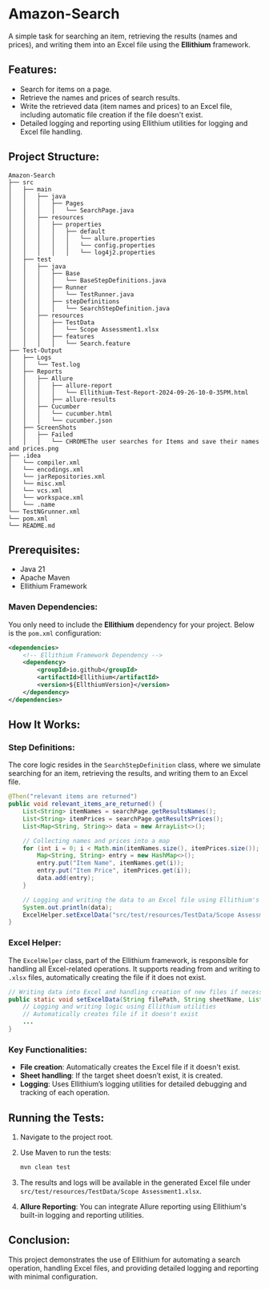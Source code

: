 # Amazon-Search

A simple task for searching an item, retrieving the results (names and prices), and writing them into an Excel file using the **Ellithium** framework.

## Features:
- Search for items on a page.
- Retrieve the names and prices of search results.
- Write the retrieved data (item names and prices) to an Excel file, including automatic file creation if the file doesn't exist.
- Detailed logging and reporting using Ellithium utilities for logging and Excel file handling.

## Project Structure:
```text
Amazon-Search
├── src
│   ├── main
│   │   ├── java
│   │   │   ├── Pages
│   │   │   │   └── SearchPage.java
│   │   ├── resources
│   │   │   ├── properties
│   │   │   │   ├── default
│   │   │   │   │   └── allure.properties
│   │   │   │   │   └── config.properties
│   │   │   │   │   └── log4j2.properties
│   ├── test
│   │   ├── java
│   │   │   ├── Base
│   │   │   │   └── BaseStepDefinitions.java
│   │   │   ├── Runner
│   │   │   │   └── TestRunner.java
│   │   │   ├── stepDefinitions
│   │   │   │   └── SearchStepDefinition.java
│   │   ├── resources
│   │   │   ├── TestData
│   │   │   │   └── Scope Assessment1.xlsx
│   │   │   ├── features
│   │   │   │   └── Search.feature
├── Test-Output
│   ├── Logs
│   │   └── Test.log
│   ├── Reports
│   │   ├── Allure
│   │   │   ├── allure-report
│   │   │   │   └── Ellithium-Test-Report-2024-09-26-10-0-35PM.html
│   │   │   ├── allure-results
│   │   ├── Cucumber
│   │   │   └── cucumber.html
│   │   │   └── cucumber.json
│   ├── ScreenShots
│   │   ├── Failed
│   │   │   └── CHROMEThe user searches for Items and save their names and prices.png
├── .idea
│   └── compiler.xml
│   └── encodings.xml
│   └── jarRepositories.xml
│   └── misc.xml
│   └── vcs.xml
│   └── workspace.xml
│   └── .name
└── TestNGrunner.xml
└── pom.xml
└── README.md
```

## Prerequisites:
- Java 21
- Apache Maven
- Ellithium Framework

### Maven Dependencies:
You only need to include the **Ellithium** dependency for your project. Below is the `pom.xml` configuration:

```xml
<dependencies>
    <!-- Ellithium Framework Dependency -->
    <dependency>
        <groupId>io.github</groupId>
        <artifactId>Ellithium</artifactId>
        <version>${EllthiumVersion}</version>
    </dependency>
</dependencies>
```

## How It Works:

### Step Definitions:
The core logic resides in the `SearchStepDefinition` class, where we simulate searching for an item, retrieving the results, and writing them to an Excel file.

```java
@Then("relevant items are returned")
public void relevant_items_are_returned() {
    List<String> itemNames = searchPage.getResultsNames();
    List<String> itemPrices = searchPage.getResultsPrices();
    List<Map<String, String>> data = new ArrayList<>();

    // Collecting names and prices into a map
    for (int i = 0; i < Math.min(itemNames.size(), itemPrices.size()); i++) {
        Map<String, String> entry = new HashMap<>();
        entry.put("Item Name", itemNames.get(i));
        entry.put("Item Price", itemPrices.get(i));
        data.add(entry);
    }

    // Logging and writing the data to an Excel file using Ellithium's ExcelHelper
    System.out.println(data);
    ExcelHelper.setExcelData("src/test/resources/TestData/Scope Assessment1", "ItemsAndPrices", data);
}
```

### Excel Helper:
The `ExcelHelper` class, part of the Ellithium framework, is responsible for handling all Excel-related operations. It supports reading from and writing to `.xlsx` files, automatically creating the file if it does not exist.

```java
// Writing data into Excel and handling creation of new files if necessary
public static void setExcelData(String filePath, String sheetName, List<Map<String, String>> data) {
    // Logging and writing logic using Ellithium utilities
    // Automatically creates file if it doesn't exist
    ...
}
```

### Key Functionalities:
- **File creation**: Automatically creates the Excel file if it doesn't exist.
- **Sheet handling**: If the target sheet doesn’t exist, it is created.
- **Logging**: Uses Ellithium’s logging utilities for detailed debugging and tracking of each operation.

## Running the Tests:
1. Navigate to the project root.
2. Use Maven to run the tests:
   ```bash
   mvn clean test
   ```

3. The results and logs will be available in the generated Excel file under `src/test/resources/TestData/Scope Assessment1.xlsx`.

4. **Allure Reporting**: You can integrate Allure reporting using Ellithium's built-in logging and reporting utilities.

## Conclusion:
This project demonstrates the use of Ellithium for automating a search operation, handling Excel files, and providing detailed logging and reporting with minimal configuration.
